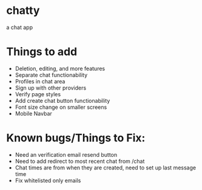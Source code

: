 # chatty
 a chat app

# Things to add
- Deletion, editing, and more features
- Separate chat functionability
- Profiles in chat area
- Sign up with other providers
- Verify page styles
- Add create chat button functionability
- Font size change on smaller screens
- Mobile Navbar

# Known bugs/Things to Fix:
- Need an verification email resend button
- Need to add redirect to most recent chat from /chat
- Chat times are from when they are created, need to set up last message time
- Fix whitelisted only emails
